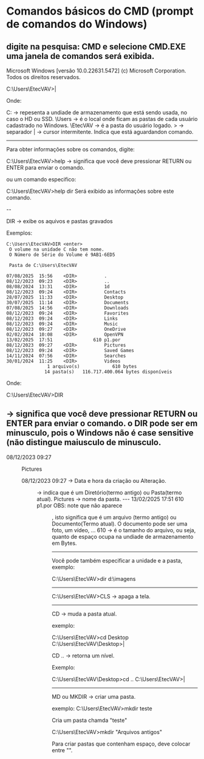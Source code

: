 # Comandos básicos do CMD (prompt de comandos do Windows)
digite na pesquisa: CMD e selecione CMD.EXE
uma janela de comandos será exibida.
---
  
Microsoft Windows [versão 10.0.22631.5472]
(c) Microsoft Corporation. Todos os direitos reservados.

C:\Users\EtecVAV>|

Onde: 
  
C: -> repesenta a undiade de armazenamento que está sendo usada, no caso o HD ou SSD.
\Users -> é o local onde ficam as pastas de cada usuário cadastrado no Windows.
\EtecVAV -> é a pasta do usuário logado.
\> -> separador
| -> cursor intermitente. Indica que está aguardandon comando.

---
Para obter informações sobre os comandos, digite:

C:\Users\EtecVAV\>help <enter>
<enter> -> significa que você deve pressionar RETURN ou ENTER para enviar o comando.

ou um comando especifico:

C:\Users\EtecVAV\>help dir <enter>
Será exibido as informações sobre este comando.

--
  
DIR -> exibe os aquivos e pastas gravados

Exemplos:
```
C:\Users\EtecVAV>DIR <enter>
 O volume na unidade C não tem nome.
 O Número de Série do Volume é 9AB1-6ED5

 Pasta de C:\Users\EtecVAV

07/08/2025  15:56    <DIR>          .
08/12/2023  09:23    <DIR>          ..
08/08/2024  13:31    <DIR>          1d
08/12/2023  09:24    <DIR>          Contacts
28/07/2025  11:33    <DIR>          Desktop
30/07/2025  11:14    <DIR>          Documents
07/08/2025  14:56    <DIR>          Downloads
08/12/2023  09:24    <DIR>          Favorites
08/12/2023  09:24    <DIR>          Links
08/12/2023  09:24    <DIR>          Music
08/12/2023  09:27    <DIR>          OneDrive
02/02/2024  10:08    <DIR>          OpenVPN
13/02/2025  17:51               610 p1.por
08/12/2023  09:27    <DIR>          Pictures
08/12/2023  09:24    <DIR>          Saved Games
14/11/2024  07:56    <DIR>          Searches
30/01/2024  11:25    <DIR>          Videos
               1 arquivo(s)            610 bytes
              14 pasta(s)   116.717.400.064 bytes disponíveis
```
Onde:

C:\Users\EtecVAV>DIR <enter>
  
  <enter> -> significa que você deve pressionar RETURN ou ENTER para enviar o comando.
  o DIR pode ser em minusculo, pois o Windows não é case sensitive (não distingue maiusculo de minusculo.
---
08/12/2023  09:27    <DIR>          Pictures

  08/12/2023  09:27 -> Data e hora da criação ou Alteração.
  <DIR> -> indica que é um Diretório(termo antigo) ou Pasta(termo atual).
  Pictures -> nome da pasta.
---
13/02/2025  17:51               610 p1.por
  OBS: note que não aparece <DIR>, isto significa que é um arquivo (termo antigo) ou Documento(Termo atual). O documento pode ser uma foto, um vídeo, ...
610 -> é o tamanho do arquivo, ou seja, quanto de espaço ocupa na undiade de armazenamento em Bytes.

---

  Você pode também especificar a unidade e a pasta, exemplo:

  C:\Users\EtecVAV>dir d:\imagens <enter>

---
  C:\Users\EtecVAV>CLS -> apaga a tela.

---
  CD -> muda a pasta atual.

  exemplo:

  C:\Users\EtecVAV>cd Desktop <enter>
  C:\Users\EtecVAV\Desktop>|

  CD ..  -> retorna um nível.

  Exemplo:

  C:\Users\EtecVAV\Desktop>cd .. <enter>
  C:\Users\EtecVAV\>|

---
  
MD ou MKDIR -> criar uma pasta.

  exemplo:
C:\Users\EtecVAV\>mkdir teste <enter>

Cria um pasta chamda "teste"

  C:\Users\EtecVAV\>mkdir "Arquivos antigos" <enter>

Para criar pastas que contenham espaço, deve colocar entre "".

  



  


  
